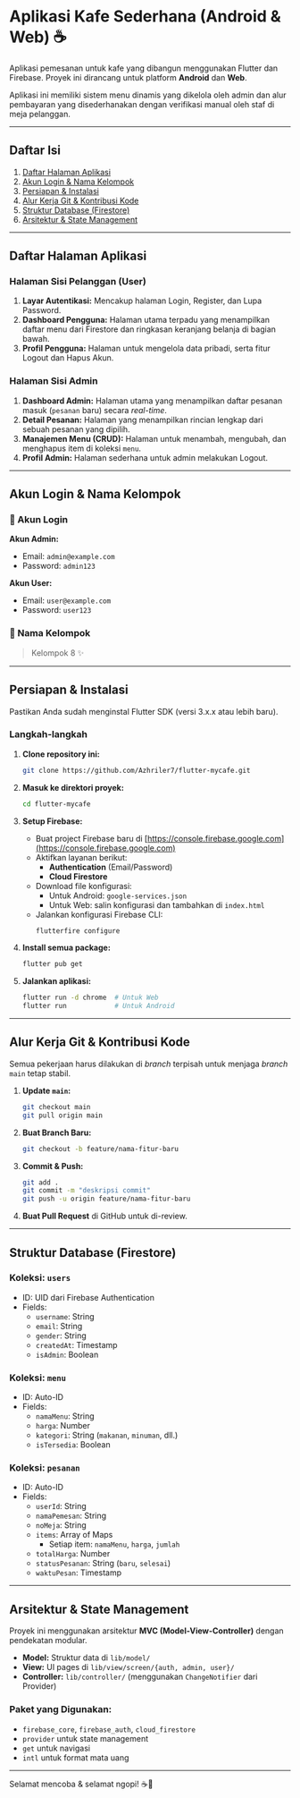 # Aplikasi Kafe Sederhana (Android & Web) ☕

Aplikasi pemesanan untuk kafe yang dibangun menggunakan Flutter dan Firebase. Proyek ini dirancang untuk platform **Android** dan **Web**.

Aplikasi ini memiliki sistem menu dinamis yang dikelola oleh admin dan alur pembayaran yang disederhanakan dengan verifikasi manual oleh staf di meja pelanggan.

---

## Daftar Isi
1.  [Daftar Halaman Aplikasi](#daftar-halaman-aplikasi)
2.  [Akun Login & Nama Kelompok](#akun-login--nama-kelompok)
3.  [Persiapan & Instalasi](#persiapan--instalasi)
4.  [Alur Kerja Git & Kontribusi Kode](#alur-kerja-git--kontribusi-kode)
5.  [Struktur Database (Firestore)](#struktur-database-firestore)
6.  [Arsitektur & State Management](#arsitektur--state-management)

---

## Daftar Halaman Aplikasi

### Halaman Sisi Pelanggan (User)
1.  **Layar Autentikasi:** Mencakup halaman Login, Register, dan Lupa Password.
2.  **Dashboard Pengguna:** Halaman utama terpadu yang menampilkan daftar menu dari Firestore dan ringkasan keranjang belanja di bagian bawah.
3.  **Profil Pengguna:** Halaman untuk mengelola data pribadi, serta fitur Logout dan Hapus Akun.

### Halaman Sisi Admin
1.  **Dashboard Admin:** Halaman utama yang menampilkan daftar pesanan masuk (`pesanan` baru) secara *real-time*.
2.  **Detail Pesanan:** Halaman yang menampilkan rincian lengkap dari sebuah pesanan yang dipilih.
3.  **Manajemen Menu (CRUD):** Halaman untuk menambah, mengubah, dan menghapus item di koleksi `menu`.
4.  **Profil Admin:** Halaman sederhana untuk admin melakukan Logout.

---

## Akun Login & Nama Kelompok

### 🔐 Akun Login
**Akun Admin:**
- Email: `admin@example.com`
- Password: `admin123`

**Akun User:**
- Email: `user@example.com`
- Password: `user123`

### 👥 Nama Kelompok
> Kelompok 8 ✨

---

## Persiapan & Instalasi

Pastikan Anda sudah menginstal Flutter SDK (versi 3.x.x atau lebih baru).

### Langkah-langkah

1.  **Clone repository ini:**
    ```bash
    git clone https://github.com/Azhriler7/flutter-mycafe.git
    ```

2.  **Masuk ke direktori proyek:**
    ```bash
    cd flutter-mycafe
    ```

3.  **Setup Firebase:**
    - Buat project Firebase baru di [https://console.firebase.google.com](https://console.firebase.google.com)
    - Aktifkan layanan berikut:
      - **Authentication** (Email/Password)
      - **Cloud Firestore**
    - Download file konfigurasi:
      - Untuk Android: `google-services.json`
      - Untuk Web: salin konfigurasi dan tambahkan di `index.html`
    - Jalankan konfigurasi Firebase CLI:
      ```bash
      flutterfire configure
      ```

4.  **Install semua package:**
    ```bash
    flutter pub get
    ```

5.  **Jalankan aplikasi:**
    ```bash
    flutter run -d chrome  # Untuk Web
    flutter run            # Untuk Android
    ```

---

## Alur Kerja Git & Kontribusi Kode

Semua pekerjaan harus dilakukan di *branch* terpisah untuk menjaga *branch* `main` tetap stabil.

1.  **Update `main`:**
    ```bash
    git checkout main
    git pull origin main
    ```
2.  **Buat Branch Baru:**
    ```bash
    git checkout -b feature/nama-fitur-baru
    ```
3.  **Commit & Push:**
    ```bash
    git add .
    git commit -m "deskripsi commit"
    git push -u origin feature/nama-fitur-baru
    ```
4.  **Buat Pull Request** di GitHub untuk di-review.

---

## Struktur Database (Firestore)

### Koleksi: `users`
- ID: UID dari Firebase Authentication
- Fields:
  - `username`: String
  - `email`: String
  - `gender`: String
  - `createdAt`: Timestamp
  - `isAdmin`: Boolean

### Koleksi: `menu`
- ID: Auto-ID
- Fields:
  - `namaMenu`: String
  - `harga`: Number
  - `kategori`: String (`makanan`, `minuman`, dll.)
  - `isTersedia`: Boolean

### Koleksi: `pesanan`
- ID: Auto-ID
- Fields:
  - `userId`: String
  - `namaPemesan`: String
  - `noMeja`: String
  - `items`: Array of Maps
    - Setiap item: `namaMenu`, `harga`, `jumlah`
  - `totalHarga`: Number
  - `statusPesanan`: String (`baru`, `selesai`)
  - `waktuPesan`: Timestamp

---

## Arsitektur & State Management

Proyek ini menggunakan arsitektur **MVC (Model-View-Controller)** dengan pendekatan modular.

- **Model:** Struktur data di `lib/model/`
- **View:** UI pages di `lib/view/screen/{auth, admin, user}/`
- **Controller:** `lib/controller/` (menggunakan `ChangeNotifier` dari Provider)

### Paket yang Digunakan:
- `firebase_core`, `firebase_auth`, `cloud_firestore`
- `provider` untuk state management
- `get` untuk navigasi
- `intl` untuk format mata uang

---

Selamat mencoba & selamat ngopi! ☕🍩
